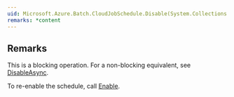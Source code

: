 ```yaml
---  
uid: Microsoft.Azure.Batch.CloudJobSchedule.Disable(System.Collections.Generic.IEnumerable{Microsoft.Azure.Batch.BatchClientBehavior})  
remarks: *content  
---  
```

  
## Remarks  
 This is a blocking operation. For a non-blocking equivalent, see [DisableAsync](assetId:///M:Microsoft.Azure.Batch.CloudJobSchedule.DisableAsync(System.Collections.Generic.IEnumerable{Microsoft.Azure.Batch.BatchClientBehavior},System.Threading.CancellationToken)?qualifyHint=False&autoUpgrade=True).  
  
 To re-enable the schedule, call [Enable](assetId:///M:Microsoft.Azure.Batch.CloudJobSchedule.Enable(System.Collections.Generic.IEnumerable{Microsoft.Azure.Batch.BatchClientBehavior})?qualifyHint=False&autoUpgrade=True).